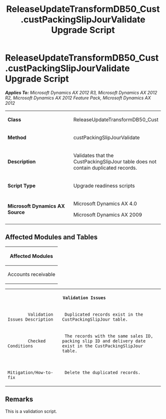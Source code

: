 ﻿---
title: ReleaseUpdateTransformDB50_Cust.custPackingSlipJourValidate Upgrade Script
TOCTitle: ReleaseUpdateTransformDB50_Cust.custPackingSlipJourValidate Upgrade Script
ms:assetid: 87d6b2c2-2495-8632-e746-8a94e35af814
ms:mtpsurl: https://msdn.microsoft.com/en-us/library/JJ686083(v=AX.60)
ms:contentKeyID: 49709534
ms.date: 05/18/2015
mtps_version: v=AX.60
---

# ReleaseUpdateTransformDB50\_Cust.custPackingSlipJourValidate Upgrade Script 


_**Applies To:** Microsoft Dynamics AX 2012 R3, Microsoft Dynamics AX 2012 R2, Microsoft Dynamics AX 2012 Feature Pack, Microsoft Dynamics AX 2012_

<table>
<colgroup>
<col style="width: 50%" />
<col style="width: 50%" />
</colgroup>
<tbody>
<tr class="odd">
<td><p><strong>Class</strong></p></td>
<td><p>ReleaseUpdateTransformDB50_Cust</p></td>
</tr>
<tr class="even">
<td><p><strong>Method</strong></p></td>
<td><p>custPackingSlipJourValidate</p></td>
</tr>
<tr class="odd">
<td><p><strong>Description</strong></p></td>
<td><p>Validates that the CustPackingSlipJour table does not contain duplicated records.</p></td>
</tr>
<tr class="even">
<td><p><strong>Script Type</strong></p></td>
<td><p>Upgrade readiness scripts</p></td>
</tr>
<tr class="odd">
<td><p><strong>Microsoft Dynamics AX Source</strong></p></td>
<td><p>Microsoft Dynamics AX 4.0</p>
<p>Microsoft Dynamics AX 2009</p></td>
</tr>
</tbody>
</table>


## Affected Modules and Tables

<table>
<colgroup>
<col style="width: 100%" />
</colgroup>
<thead>
<tr class="header">
<th><p>Affected Modules</p></th>
</tr>
</thead>
<tbody>
<tr class="odd">
<td><p>Accounts receivable</p></td>
</tr>
</tbody>
</table>


<table xmlns="http://www.w3.org/1999/xhtml">
              <tr><th colspan="2">
		
   <p>
   
	 Validation Issues
  </p>
  </th></tr>
              <tr><td>
		
   <p>
   
	 
            Validation Issues Description
          
  </p>
  </td><td>
		
   <p>
   
	 Duplicated records exist in the CustPackingSlipJour table.
  </p>
  </td></tr>
              <tr><td>
		
   <p>
   
	 
            Checked Conditions
          
  </p>
  </td><td>
		
   <p>
   
	 The records with the same sales ID, packing slip ID and delivery date exist in the CustPackingSlipJour table.
  </p>
  </td></tr>
              <tr><td>
		
   <p>
   
	 
            Mitigation/How-to-fix
          
  </p>
  </td><td>
		
   <p>
   
	 Delete the duplicated records.
  </p>
  </td></tr>
            </table>


## Remarks

This is a validation script.

  


